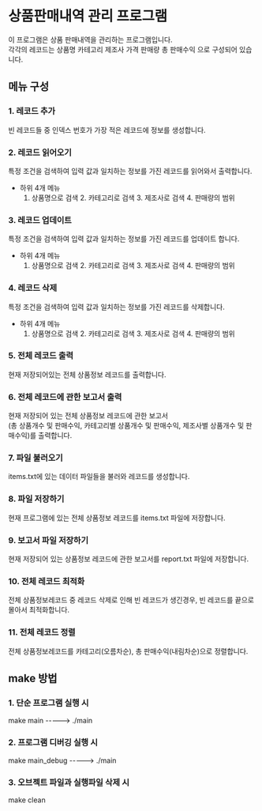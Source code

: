 # 상품판매내역 관리 프로그램 #     
     
이 프로그램은 상품 판매내역을 관리하는 프로그램입니다.     
각각의 레코드는 상품명 카테고리 제조사 가격 판매량 총 판매수익 으로 구성되어 있습니다.     
     
     
## 메뉴 구성 ##     
     

### 1. 레코드 추가
빈 레코드들 중 인덱스 번호가 가장 적은  레코드에 정보를 생성합니다.     
     
### 2. 레코드 읽어오기
특정 조건을 검색하여 입력 값과 일치하는 정보를 가진 레코드를 읽어와서 출력합니다.     
  * 하위 4개 메뉴     
    1. 상품명으로 검색 2. 카테고리로 검색 3. 제조사로 검색 4. 판매량의 범위     
    
### 3. 레코드 업데이트
특정 조건을 검색하여 입력 값과 일치하는 정보를 가진 레코드를 업데이트 합니다.          
  * 하위 4개 메뉴     
    1. 상품명으로 검색 2. 카테고리로 검색 3. 제조사로 검색 4. 판매량의 범위     
    
### 4. 레코드 삭제
특정 조건을 검색하여 입력 값과 일치하는 정보를 가진 레코드를 삭제합니다.     
  * 하위 4개 메뉴     
    1. 상품명으로 검색 2. 카테고리로 검색 3. 제조사로 검색 4. 판매량의 범위     
    
### 5. 전체 레코드 출력
현재 저장되어있는 전체 상품정보 레코드를 출력합니다.     

### 6. 전체 레코드에 관한 보고서 출력
현재 저장되어 있는 전체 상품정보 레코드에 관한 보고서     
(총 상품개수 및 판매수익, 카테고리별 상품개수 및 판매수익, 제조사별 상품개수 및 판매수익)를 출력합니다.     
     
### 7. 파일 불러오기
items.txt에 있는 데이터 파일들을 불러와 레코드를 생성합니다.     
     
### 8. 파일 저장하기
현재 프로그램에 있는 전체 상품정보 레코드를 items.txt 파일에 저장합니다.     
     
### 9. 보고서 파일 저장하기
현재 저장되어 있는 상품정보 레코드에 관한 보고서를 report.txt 파일에 저장합니다.     
     
### 10. 전체 레코드 최적화
전체 상품정보레코드 중 레코드 삭제로 인해 빈 레코드가 생긴경우, 빈 레코드를 끝으로 몰아서 최적화합니다.          
     
### 11. 전체 레코드 정렬
전체 상품정보레코드를 카테고리(오름차순), 총 판매수익(내림차순)으로 정렬합니다.     
     
     
     
## make 방법 ##
     
### 1. 단순 프로그램 실행 시
make main -----> ./main     
     
### 2. 프로그램 디버깅 실행 시
make main_debug -----> ./main     
     
### 3. 오브젝트 파일과 실행파일 삭제 시
make clean     
     






